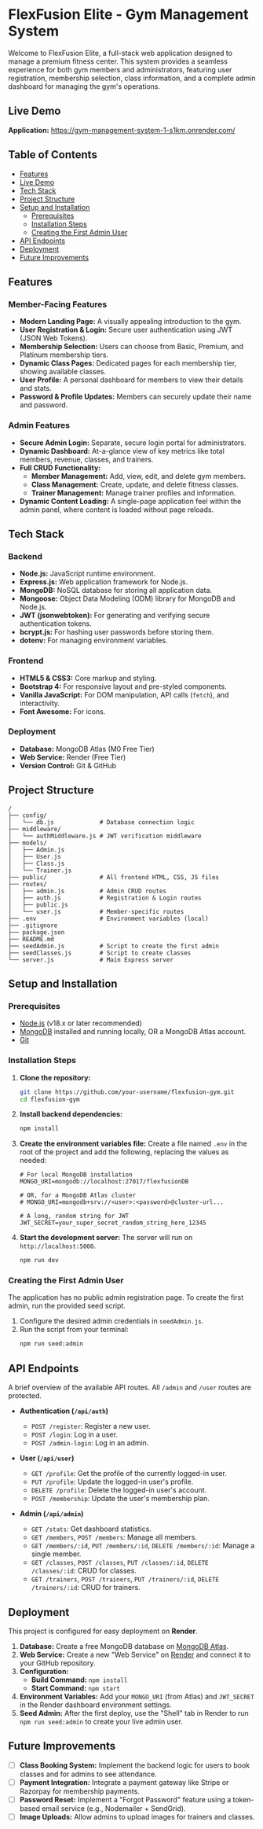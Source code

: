 # FlexFusion Elite - Gym Management System

Welcome to FlexFusion Elite, a full-stack web application designed to manage a premium fitness center. This system provides a seamless experience for both gym members and administrators, featuring user registration, membership selection, class information, and a complete admin dashboard for managing the gym's operations.

 ## Live Demo
**Application:** https://gym-management-system-1-s1km.onrender.com/

## Table of Contents
- [Features](#features)
- [Live Demo](#live-demo)
- [Tech Stack](#tech-stack)
- [Project Structure](#project-structure)
- [Setup and Installation](#setup-and-installation)
  - [Prerequisites](#prerequisites)
  - [Installation Steps](#installation-steps)
  - [Creating the First Admin User](#creating-the-first-admin-user)
- [API Endpoints](#api-endpoints)
- [Deployment](#deployment)
- [Future Improvements](#future-improvements)

## Features

### Member-Facing Features
- **Modern Landing Page:** A visually appealing introduction to the gym.
- **User Registration & Login:** Secure user authentication using JWT (JSON Web Tokens).
- **Membership Selection:** Users can choose from Basic, Premium, and Platinum membership tiers.
- **Dynamic Class Pages:** Dedicated pages for each membership tier, showing available classes.
- **User Profile:** A personal dashboard for members to view their details and stats.
- **Password & Profile Updates:** Members can securely update their name and password.

### Admin Features
- **Secure Admin Login:** Separate, secure login portal for administrators.
- **Dynamic Dashboard:** At-a-glance view of key metrics like total members, revenue, classes, and trainers.
- **Full CRUD Functionality:**
    - **Member Management:** Add, view, edit, and delete gym members.
    - **Class Management:** Create, update, and delete fitness classes.
    - **Trainer Management:** Manage trainer profiles and information.
- **Dynamic Content Loading:** A single-page application feel within the admin panel, where content is loaded without page reloads.


## Tech Stack

### Backend
- **Node.js:** JavaScript runtime environment.
- **Express.js:** Web application framework for Node.js.
- **MongoDB:** NoSQL database for storing all application data.
- **Mongoose:** Object Data Modeling (ODM) library for MongoDB and Node.js.
- **JWT (jsonwebtoken):** For generating and verifying secure authentication tokens.
- **bcrypt.js:** For hashing user passwords before storing them.
- **dotenv:** For managing environment variables.

### Frontend
- **HTML5 & CSS3:** Core markup and styling.
- **Bootstrap 4:** For responsive layout and pre-styled components.
- **Vanilla JavaScript:** For DOM manipulation, API calls (`fetch`), and interactivity.
- **Font Awesome:** For icons.

### Deployment
- **Database:** MongoDB Atlas (M0 Free Tier)
- **Web Service:** Render (Free Tier)
- **Version Control:** Git & GitHub

## Project Structure
```
/
├── config/
│   └── db.js             # Database connection logic
├── middleware/
│   └── authMiddleware.js # JWT verification middleware
├── models/
│   ├── Admin.js
│   ├── User.js
│   ├── Class.js
│   └── Trainer.js
├── public/               # All frontend HTML, CSS, JS files
├── routes/
│   ├── admin.js          # Admin CRUD routes
│   ├── auth.js           # Registration & Login routes
│   ├── public.js        
│   └── user.js           # Member-specific routes
├── .env                  # Environment variables (local)
├── .gitignore
├── package.json
├── README.md
├── seedAdmin.js          # Script to create the first admin
├── seedClasses.js        # Script to create classes
└── server.js             # Main Express server
```

## Setup and Installation

### Prerequisites
- [Node.js](https://nodejs.org/) (v18.x or later recommended)
- [MongoDB](https://www.mongodb.com/try/download/community) installed and running locally, OR a MongoDB Atlas account.
- [Git](https://git-scm.com/)

### Installation Steps

1.  **Clone the repository:**
    ```bash
    git clone https://github.com/your-username/flexfusion-gym.git
    cd flexfusion-gym
    ```

2.  **Install backend dependencies:**
    ```bash
    npm install
    ```

3.  **Create the environment variables file:**
    Create a file named `.env` in the root of the project and add the following, replacing the values as needed:
    ```
    # For local MongoDB installation
    MONGO_URI=mongodb://localhost:27017/flexfusionDB

    # OR, for a MongoDB Atlas cluster
    # MONGO_URI=mongodb+srv://<user>:<password>@cluster-url...

    # A long, random string for JWT
    JWT_SECRET=your_super_secret_random_string_here_12345
    ```

4.  **Start the development server:**
    The server will run on `http://localhost:5000`.
    ```bash
    npm run dev
    ```

### Creating the First Admin User
The application has no public admin registration page. To create the first admin, run the provided seed script.

1.  Configure the desired admin credentials in `seedAdmin.js`.
2.  Run the script from your terminal:
    ```bash
    npm run seed:admin
    ```

## API Endpoints
A brief overview of the available API routes. All `/admin` and `/user` routes are protected.

- **Authentication (`/api/auth`)**
  - `POST /register`: Register a new user.
  - `POST /login`: Log in a user.
  - `POST /admin-login`: Log in an admin.

- **User (`/api/user`)**
  - `GET /profile`: Get the profile of the currently logged-in user.
  - `PUT /profile`: Update the logged-in user's profile.
  - `DELETE /profile`: Delete the logged-in user's account.
  - `POST /membership`: Update the user's membership plan.

- **Admin (`/api/admin`)**
  - `GET /stats`: Get dashboard statistics.
  - `GET /members`, `POST /members`: Manage all members.
  - `GET /members/:id`, `PUT /members/:id`, `DELETE /members/:id`: Manage a single member.
  - `GET /classes`, `POST /classes`, `PUT /classes/:id`, `DELETE /classes/:id`: CRUD for classes.
  - `GET /trainers`, `POST /trainers`, `PUT /trainers/:id`, `DELETE /trainers/:id`: CRUD for trainers.

## Deployment
This project is configured for easy deployment on **Render**.

1.  **Database:** Create a free MongoDB database on [MongoDB Atlas](https://www.mongodb.com/cloud/atlas/).
2.  **Web Service:** Create a new "Web Service" on [Render](https://render.com) and connect it to your GitHub repository.
3.  **Configuration:**
    - **Build Command:** `npm install`
    - **Start Command:** `npm start`
4.  **Environment Variables:** Add your `MONGO_URI` (from Atlas) and `JWT_SECRET` in the Render dashboard environment settings.
5.  **Seed Admin:** After the first deploy, use the "Shell" tab in Render to run `npm run seed:admin` to create your live admin user.

## Future Improvements
- [ ] **Class Booking System:** Implement the backend logic for users to book classes and for admins to see attendance.
- [ ] **Payment Integration:** Integrate a payment gateway like Stripe or Razorpay for membership payments.
- [ ] **Password Reset:** Implement a "Forgot Password" feature using a token-based email service (e.g., Nodemailer + SendGrid).
- [ ] **Image Uploads:** Allow admins to upload images for trainers and classes.
